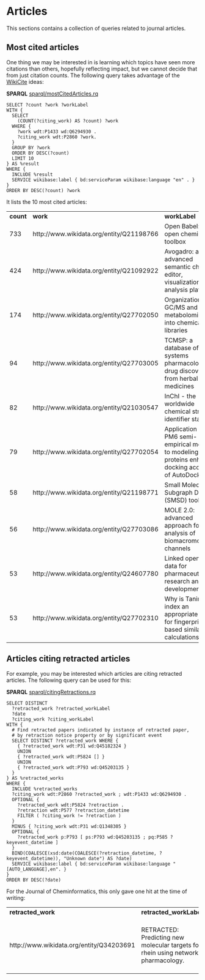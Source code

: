 # Articles

This sections contains a collection of queries related to journal articles.

## Most cited articles

One thing we may be interested in is learning which topics have seen more citations
than others, hopefully reflecting impact, but we cannot decide that from just
citation counts. The following query takes advantage of the [WikiCite](http://wikicite.org/)
ideas:

**SPARQL** [sparql/mostCitedArticles.rq](sparql/mostCitedArticles.code.html)
```sparql
SELECT ?count ?work ?workLabel
WITH {
  SELECT
    (COUNT(?citing_work) AS ?count) ?work
  WHERE {
    ?work wdt:P1433 wd:Q6294930 .
    ?citing_work wdt:P2860 ?work.
  }
  GROUP BY ?work
  ORDER BY DESC(?count)
  LIMIT 10
} AS %result
WHERE {
  INCLUDE %result
  SERVICE wikibase:label { bd:serviceParam wikibase:language "en" . } 
}
ORDER BY DESC(?count) ?work
```

It lists the 10 most cited articles:

<table>
  <tr>
    <td><b>count</b></td>
    <td><b>work</b></td>
    <td><b>workLabel</b></td>
  </tr>
  <tr>
    <td>733</td>
    <td>http://www.wikidata.org/entity/Q21198766</td>
    <td>Open Babel: An open chemical toolbox</td>
  </tr>
  <tr>
    <td>424</td>
    <td>http://www.wikidata.org/entity/Q21092922</td>
    <td>Avogadro: an advanced semantic chemical editor, visualization, and analysis platform</td>
  </tr>
  <tr>
    <td>174</td>
    <td>http://www.wikidata.org/entity/Q27702050</td>
    <td>Organization of GC/MS and LC/MS metabolomics data into chemical libraries</td>
  </tr>
  <tr>
    <td>94</td>
    <td>http://www.wikidata.org/entity/Q27703005</td>
    <td>TCMSP: a database of systems pharmacology for drug discovery from herbal medicines</td>
  </tr>
  <tr>
    <td>82</td>
    <td>http://www.wikidata.org/entity/Q21030547</td>
    <td>InChI - the worldwide chemical structure identifier standard</td>
  </tr>
  <tr>
    <td>79</td>
    <td>http://www.wikidata.org/entity/Q27702054</td>
    <td>Application of the PM6 semi-empirical method to modeling proteins enhances docking accuracy of AutoDock</td>
  </tr>
  <tr>
    <td>58</td>
    <td>http://www.wikidata.org/entity/Q21198771</td>
    <td>Small Molecule Subgraph Detector (SMSD) toolkit</td>
  </tr>
  <tr>
    <td>56</td>
    <td>http://www.wikidata.org/entity/Q27703086</td>
    <td>MOLE 2.0: advanced approach for analysis of biomacromolecular channels</td>
  </tr>
  <tr>
    <td>53</td>
    <td>http://www.wikidata.org/entity/Q24607780</td>
    <td>Linked open drug data for pharmaceutical research and development</td>
  </tr>
  <tr>
    <td>53</td>
    <td>http://www.wikidata.org/entity/Q27702310</td>
    <td>Why is Tanimoto index an appropriate choice for fingerprint-based similarity calculations?</td>
  </tr>
</table>

## Articles citing retracted articles

For example, you may be interested which articles are citing retracted articles.
The following query can be used for this:

**SPARQL** [sparql/citingRetractions.rq](sparql/citingRetractions.code.html)
```sparql
SELECT DISTINCT
  ?retracted_work ?retracted_workLabel
  ?date
  ?citing_work ?citing_workLabel
WITH {
  # Find retracted papers indicated by instance of retracted paper, 
  # by retraction notice property or by significant event
  SELECT DISTINCT ?retracted_work WHERE {
    { ?retracted_work wdt:P31 wd:Q45182324 }
    UNION
    { ?retracted_work wdt:P5824 [] }
    UNION
    { ?retracted_work wdt:P793 wd:Q45203135 }
  }
} AS %retracted_works
WHERE {
  INCLUDE %retracted_works
  ?citing_work wdt:P2860 ?retracted_work ; wdt:P1433 wd:Q6294930 .
  OPTIONAL {
    ?retracted_work wdt:P5824 ?retraction .
    ?retraction wdt:P577 ?retraction_datetime
    FILTER ( ?citing_work != ?retraction )
  }
  MINUS { ?citing_work wdt:P31 wd:Q1348305 }
  OPTIONAL {
    ?retracted_work p:P793 [ ps:P793 wd:Q45203135 ; pq:P585 ?keyevent_datetime ]
  }
  BIND(COALESCE(xsd:date(COALESCE(?retraction_datetime, ?keyevent_datetime)), "Unknown date") AS ?date)
  SERVICE wikibase:label { bd:serviceParam wikibase:language "[AUTO_LANGUAGE],en". }
}
ORDER BY DESC(?date)
```

For the Journal of Cheminformatics, this only gave one hit at the time
of writing:

<table>
  <tr>
    <td><b>retracted_work</b></td>
    <td><b>retracted_workLabel</b></td>
    <td><b>date</b></td>
    <td><b>citing_work</b></td>
    <td><b>citing_workLabel</b></td>
  </tr>
  <tr>
    <td>http://www.wikidata.org/entity/Q34203691</td>
    <td>RETRACTED: Predicting new molecular targets for rhein using network pharmacology.</td>
    <td>2014-09-18</td>
    <td>http://www.wikidata.org/entity/Q37426159</td>
    <td>CVDHD: a cardiovascular disease herbal database for drug discovery and network pharmacology.</td>
  </tr>
</table>



